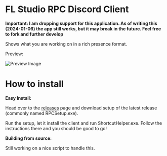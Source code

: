 # FL Studio RPC Discord Client
**Important: I am dropping support for this application. As of writing this (2024-01-06) the app still works, but it may break in the future. Feel free to fork and further develop**

Shows what you are working on in a rich presence format.

Preview:

![Preview Image](https://cdn.discordapp.com/attachments/555855756969115659/555857383725989889/SPOILER_unknown.png)

# How to install
**Easy Install:**

Head over to the [releases](https://github.com/showengineer/fl-studio-discord-rpc/releases) page and download setup of the latest release (commonly named RPCSetup.exe).

Run the setup, let it install the client and run ShortcutHelper.exe. Follow the instructions there and you should be good to go!

**Building from source:**

Still working on a nice script to handle this.
